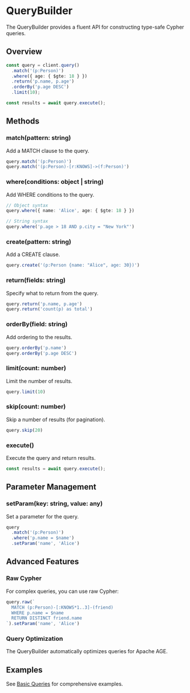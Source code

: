 # QueryBuilder

The QueryBuilder provides a fluent API for constructing type-safe Cypher queries.

## Overview

```typescript
const query = client.query()
  .match('(p:Person)')
  .where({ age: { $gte: 18 } })
  .return('p.name, p.age')
  .orderBy('p.age DESC')
  .limit(10);

const results = await query.execute();
```

## Methods

### match(pattern: string)

Add a MATCH clause to the query.

```typescript
query.match('(p:Person)')
query.match('(p:Person)-[r:KNOWS]->(f:Person)')
```

### where(conditions: object | string)

Add WHERE conditions to the query.

```typescript
// Object syntax
query.where({ name: 'Alice', age: { $gte: 18 } })

// String syntax
query.where('p.age > 18 AND p.city = "New York"')
```

### create(pattern: string)

Add a CREATE clause.

```typescript
query.create('(p:Person {name: "Alice", age: 30})')
```

### return(fields: string)

Specify what to return from the query.

```typescript
query.return('p.name, p.age')
query.return('count(p) as total')
```

### orderBy(field: string)

Add ordering to the results.

```typescript
query.orderBy('p.name')
query.orderBy('p.age DESC')
```

### limit(count: number)

Limit the number of results.

```typescript
query.limit(10)
```

### skip(count: number)

Skip a number of results (for pagination).

```typescript
query.skip(20)
```

### execute()

Execute the query and return results.

```typescript
const results = await query.execute();
```

## Parameter Management

### setParam(key: string, value: any)

Set a parameter for the query.

```typescript
query
  .match('(p:Person)')
  .where('p.name = $name')
  .setParam('name', 'Alice')
```

## Advanced Features

### Raw Cypher

For complex queries, you can use raw Cypher:

```typescript
query.raw(`
  MATCH (p:Person)-[:KNOWS*1..3]-(friend)
  WHERE p.name = $name
  RETURN DISTINCT friend.name
`).setParam('name', 'Alice')
```

### Query Optimization

The QueryBuilder automatically optimizes queries for Apache AGE.

## Examples

See [Basic Queries](../how-to-guides/basic-queries) for comprehensive examples.
